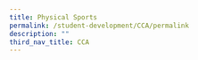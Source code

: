 ```yaml
---
title: Physical Sports
permalink: /student-development/CCA/permalink
description: ""
third_nav_title: CCA
---
```

